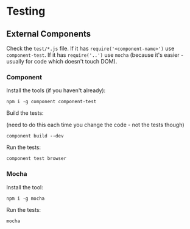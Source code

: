 # Testing

## External Components

Check the `test/*.js` file. If it has `require('<component-name>')` use `component-test`. If it has `require('..')` use `mocha` (because it's easier - usually for code which doesn't touch DOM).

### Component

Install the tools (if you haven't already):

    npm i -g component component-test

Build the tests:

(need to do this each time you change the code - not the tests though)

    component build --dev

Run the tests:

    component test browser

### Mocha

Install the tool:

    npm i -g mocha
    
Run the tests:

    mocha
